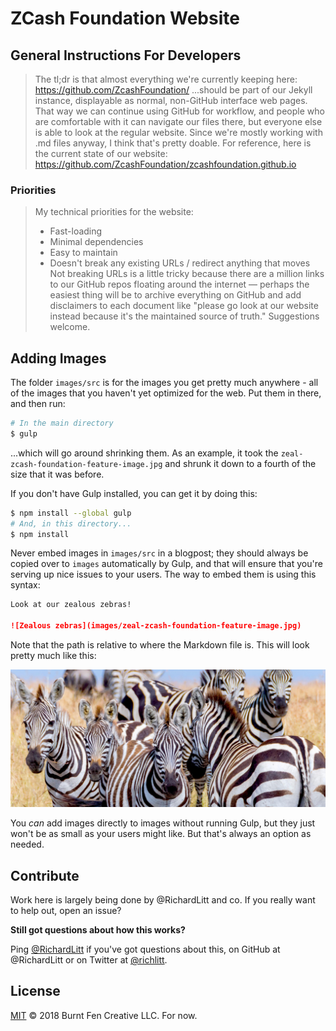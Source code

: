 # ZCash Foundation Website

## General Instructions For Developers

> The tl;dr is that almost everything we're currently keeping here: https://github.com/ZcashFoundation/
> ...should be part of our Jekyll instance, displayable as normal, non-GitHub interface web pages. That way we can continue using GitHub for workflow, and people who are comfortable with it can navigate our files there, but everyone else is able to look at the regular website. Since we're mostly working with .md files anyway, I think that's pretty doable. For reference, here is the current state of our website: https://github.com/ZcashFoundation/zcashfoundation.github.io

### Priorities

> My technical priorities for the website:
>  -  Fast-loading
>  -  Minimal dependencies
>  -  Easy to maintain
>  -  Doesn't break any existing URLs / redirect anything that moves
> Not breaking URLs is a little tricky because there are a million links to our GitHub repos floating around the internet — perhaps the easiest thing will be to archive everything on GitHub and add disclaimers to each document like "please go look at our website instead because it's the maintained source of truth." Suggestions welcome.

## Adding Images

The folder `images/src` is for the images you get pretty much anywhere - all of the images that you haven't yet optimized for the web. Put them in there, and then run:

```sh
# In the main directory
$ gulp
```

...which will go around shrinking them. As an example, it took the `zeal-zcash-foundation-feature-image.jpg` and shrunk it down to a fourth of the size that it was before.

If you don't have Gulp installed, you can get it by doing this:

```sh
$ npm install --global gulp
# And, in this directory...
$ npm install
```

Never embed images in `images/src` in a blogpost; they should always be copied over to `images` automatically by Gulp, and that will ensure that you're serving up nice issues to your users. The way to embed them is using this syntax:

```markdown
Look at our zealous zebras!

![Zealous zebras](images/zeal-zcash-foundation-feature-image.jpg)
```

Note that the path is relative to where the Markdown file is. This will look pretty much like this:

![Zealous zebras](images/zeal-zcash-foundation-feature-image.jpg)

You _can_ add images directly to images without running Gulp, but they just won't be as small as your users might like. But that's always an option as needed.

## Contribute

Work here is largely being done by @RichardLitt and co. If you really want to help out, open an issue?

**Still got questions about how this works?**

Ping [@RichardLitt](mailto:richard@burntfen.com) if you've got questions about this, on GitHub at @RichardLitt or on Twitter at [@richlitt](https://twitter.com/richlitt).

## License

[MIT](LICENSE) © 2018 Burnt Fen Creative LLC. For now.
